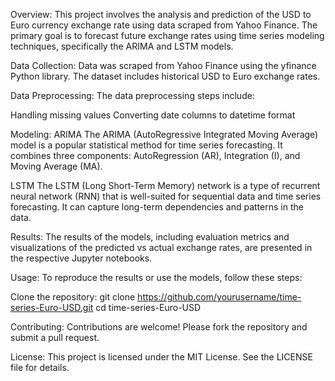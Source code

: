 Overview:
This project involves the analysis and prediction of the USD to Euro currency exchange rate using data scraped from Yahoo Finance. The primary goal is to forecast future exchange rates using time series modeling techniques, specifically the ARIMA and LSTM models.

Data Collection:
Data was scraped from Yahoo Finance using the yfinance Python library. The dataset includes historical USD to Euro exchange rates.

Data Preprocessing:
The data preprocessing steps include:

Handling missing values
Converting date columns to datetime format


Modeling:
ARIMA
The ARIMA (AutoRegressive Integrated Moving Average) model is a popular statistical method for time series forecasting. It combines three components: AutoRegression (AR), Integration (I), and Moving Average (MA).

LSTM
The LSTM (Long Short-Term Memory) network is a type of recurrent neural network (RNN) that is well-suited for sequential data and time series forecasting. It can capture long-term dependencies and patterns in the data.

Results:
The results of the models, including evaluation metrics and visualizations of the predicted vs actual exchange rates, are presented in the respective Jupyter notebooks.

Usage:
To reproduce the results or use the models, follow these steps:

Clone the repository:
git clone https://github.com/yourusername/time-series-Euro-USD.git
cd time-series-Euro-USD


Contributing:
Contributions are welcome! Please fork the repository and submit a pull request.

License:
This project is licensed under the MIT License. See the LICENSE file for details.

